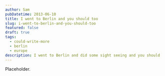 ```yaml
---
author: Sam
pubDatetime: 2013-06-10
title: I went to Berlin and you should too
slug: i-went-to-berlin-and-you-should-too
featured: false
draft: true
tags:
  - could-write-more
  - berlin
  - europe
description: I went to Berlin and did some sight seeing and you should too..
---
```

Placeholder.

